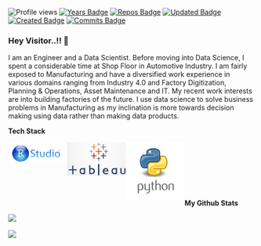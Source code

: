 ![Profile views](https://gpvc.arturio.dev/grvsrm)
[![Years Badge](https://badges.pufler.dev/years/grvsrm)](https://badges.pufler.dev)
[![Repos Badge](https://badges.pufler.dev/repos/grvsrm)](https://badges.pufler.dev)
[![Updated Badge](https://badges.pufler.dev/updated/grvsrm/grvsrm)](https://badges.pufler.dev)
[![Created Badge](https://badges.pufler.dev/created/grvsrm/grvsrm)](https://badges.pufler.dev)
[![Commits Badge](https://badges.pufler.dev/commits/monthly/grvsrm)](https://badges.pufler.dev)

### Hey Visitor..!! 👋
I am an Engineer and a Data Scientist. Before moving into Data Science, I spent a considerable time at Shop Floor in Automotive Industry. I am fairly exposed to Manufacturing and have a diversified work experience in various domains ranging from Industry 4.0 and Factory Digitization, Planning & Operations, Asset Maintenance and IT. My recent work interests are into building factories of the future. I use data science to solve business problems in Manufacturing as my inclination is more towards decision making using data rather than making data products.

<b>Tech Stack</b>

<img align="left" width="120px" src="https://github.com/grvsrm/grvsrm/blob/master/RStudio.png" />  
<img align="left" width="120px" src="https://github.com/grvsrm/grvsrm/blob/master/tableau.png" />  
<img align="left" width="120px" src="https://github.com/grvsrm/grvsrm/blob/master/python.png" />  
<br>
<br/>
<br>
<br>
<br/>
<br>


<b>My Github Stats</b> 

<p align = "left">
  <img src="https://github-readme-stats.vercel.app/api?username=grvsrm&&show_icons=true&title_color=ffffff&icon_color=bb2acf&text_color=daf7dc&bg_color=151515">
<p align = "left">
  <img src = "https://github-readme-stats.vercel.app/api/top-langs/?username=grvsrm&hide=css,java,html&theme=tokyonight">
</p>

</details>
<!--
**grvsrm/grvsrm** is a ✨ _special_ ✨ repository because its `README.md` (this file) appears on your GitHub profile.

Here are some ideas to get you started:

- 🔭 I’m currently working on ...
- 🌱 I’m currently learning ...
- 👯 I’m looking to collaborate on ...
- 🤔 I’m looking for help with ...
- 💬 Ask me about ...
- 📫 How to reach me: ...
- 😄 Pronouns: ...
- ⚡ Fun fact: ...
-->
